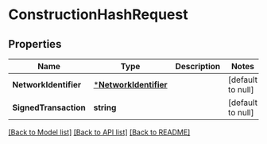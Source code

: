 # ConstructionHashRequest

## Properties
Name | Type | Description | Notes
------------ | ------------- | ------------- | -------------
**NetworkIdentifier** | [***NetworkIdentifier**](NetworkIdentifier.md) |  | [default to null]
**SignedTransaction** | **string** |  | [default to null]

[[Back to Model list]](../README.md#documentation-for-models) [[Back to API list]](../README.md#documentation-for-api-endpoints) [[Back to README]](../README.md)

